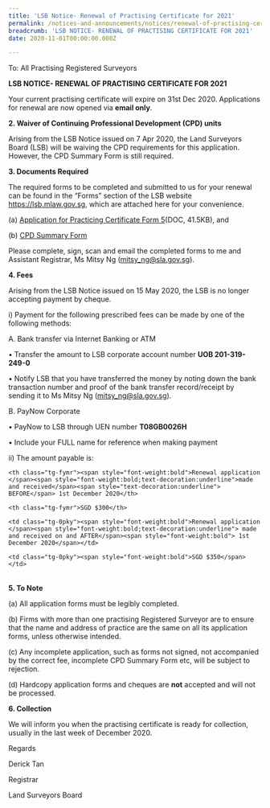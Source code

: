 ```yaml
---
title: 'LSB Notice- Renewal of Practising Certificate for 2021'
permalink: /notices-and-announcements/notices/renewal-of-practising-certificate-for-2021/
breadcrumb: 'LSB NOTICE- RENEWAL OF PRACTISING CERTIFICATE FOR 2021'
date: 2020-11-01T00:00:00.000Z

---
```


To: All Practising Registered Surveyors

**LSB NOTICE- RENEWAL OF PRACTISING CERTIFICATE FOR 2021**

Your current practising certificate will expire on 31st Dec 2020. Applications for renewal are now opened via **email only**.



**2. Waiver of Continuing Professional Development (CPD) units**



Arising from the LSB Notice issued on 7 Apr 2020, the Land Surveyors Board (LSB) will be waiving the CPD requirements for this application. However, the CPD Summary Form is still required.



**3. Documents Required**



The required forms to be completed and submitted to us for your renewal can be found in the “Forms” section of the LSB website <https://lsb.mlaw.gov.sg>, which are attached here for your convenience.



(a) [Application for Practicing Certificate Form 5](/files/LSBForm5-Application-for-Practising-Certificate.doc/)(DOC, 41.5KB), and <br>



(b) [CPD Summary Form](/files/CPD-Summary-Form.pdf/) <br>



Please complete, sign, scan and email the completed forms to me and Assistant Registrar, Ms Mitsy Ng (<mitsy_ng@sla.gov.sg>).



**4. Fees**


Arising from the LSB Notice issued on 15 May 2020, the LSB is no longer accepting payment by cheque.



i) Payment for the following prescribed fees can be made by one of the following methods:






A. Bank transfer via Internet Banking or ATM



•         Transfer the amount to LSB corporate account number **UOB 201-319-249-0**



•         Notify LSB that you have transferred the money by noting down the bank transaction number and proof of the bank transfer record/receipt by sending it to Ms Mitsy Ng (<mitsy_ng@sla.gov.sg>).



B. PayNow Corporate



•         PayNow to LSB through UEN number  **T08GB0026H**  

•         Include your FULL name for reference when making payment



ii) The amount payable is:



<style type="text/css">

.tg  {border-collapse:collapse;border-spacing:0;}

.tg td{font-family:Arial, sans-serif;font-size:14px;padding:10px 5px;border-style:solid;border-width:1px;overflow:hidden;word-break:normal;border-color:black;}

.tg th{font-family:Arial, sans-serif;font-size:14px;font-weight:normal;padding:10px 5px;border-style:solid;border-width:1px;overflow:hidden;word-break:normal;border-color:black;}

.tg .tg-fymr{font-weight:bold;border-color:inherit;text-align:left;vertical-align:top}

.tg .tg-0pky{border-color:inherit;text-align:left;vertical-align:top}

</style>

<table class="tg">

  <tr>

    <th class="tg-fymr"><span style="font-weight:bold">Renewal application </span><span style="font-weight:bold;text-decoration:underline">made and received</span><span style="text-decoration:underline"> BEFORE</span> 1st December 2020</th>

    <th class="tg-fymr">SGD $300</th>

  </tr>

  <tr>

    <td class="tg-0pky"><span style="font-weight:bold">Renewal application </span><span style="font-weight:bold;text-decoration:underline"> made and received on and AFTER</span><span style="font-weight:bold"> 1st December 2020</span></td>

    <td class="tg-0pky"><span style="font-weight:bold">SGD $350</span></td>

  </tr>

</table>





**5. To Note**



(a) All application forms must be legibly completed.



(b) Firms with more than one practising Registered Surveyor are to ensure that the name and address of practice are the same on all its application forms, unless otherwise intended.



(c) Any incomplete application, such as forms not signed, not accompanied by the correct fee, incomplete CPD Summary Form etc, will be subject to rejection.


(d) Hardcopy application forms and cheques are **not** accepted and will not be processed.



**6. Collection**



We will inform you when the practising certificate is ready for collection, usually in the last week of December 2020.



Regards

Derick Tan

Registrar

Land Surveyors Board

